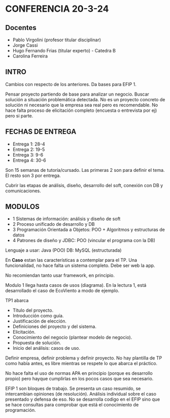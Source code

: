 # CONFERENCIA 20-3-24 

## Docentes
- Pablo Virgolini (profesor titular disciplinar)
- Jorge Cassi 
- Hugo Fernando Frias (titular experto) - Catedra B
- Carolina Ferreira

## INTRO

Cambios con respecto de los anteriores. Da bases para EFIP 1.

Pensar proyecto partiendo de base para analizar un negocio. Buscar solución a situación problemática detectada. No es un proyecto concreto de solución ni necesario que la empresa sea real pero es recomendable. No hace falta proceso de elicitación completo (encuesta o entrevista por ej) pero si parte.

## FECHAS DE ENTREGA

- Entrega 1: 28-4
- Entrega 2: 19-5
- Entrega 3: 9-6
- Entrega 4: 30-6

Son 15 semanas de tutoría/cursado. Las primeras 2 son para definir el tema. El resto son 3 por entrega.

Cubrir las etapas de análisis, diseño, desarrollo del soft, conexión con DB y comunicaciones. 

## MODULOS

- 1 Sistemas de información: análisis y diseño de soft
- 2 Proceso unificado de desarrollo y DB
- 3 Programación Orientada a Objetos: POO + Algoritmos y estructuras de datos
- 4 Patrones de diseño y JDBC: POO (vincular el programa con la DB)

Lenguaje a usar: Java (POO)
DB: MySQL (estructurada)

En **Caso** estan las características a contemplar para el TP. Una funcionalidad, no hace falta un sistema completo. Debe ser web la app.

No recomiendan tanto usar framework, en principio.

Modulo 1 llega hasta casos de usos (diagrama). En la lectura 1, está desarrollado el caso de EcoViento a modo de ejemplo.

TP1 abarca

- Título del proyecto.
- Introducción como guía.
- Justificación de elección.
- Definiciones del proyecto y del sistema.
- Elicitación.
- Conocimiento del negocio (plantear modelo de negocio).
- Propuesta de solución.
- Inicio del análisis: casos de uso.

Definir empresa, definir problema y definir proyecto.
No hay plantilla de TP como había antes, es libre mientras se respete lo que abarca el práctico.

No hace falta el uso de normas APA en principio (porque es desarrollo propio) pero hayque cumplirlas en los pocos casos que sea necesario.

EFIP 1 son bloques de trabajo. Se presenta un caso resumido, se intercambian opiniones (de resolución). Análisis individual sobre el caso presentado y defensa de eso. No se desarrolla codigo en el EFIP sino que se hace consultas para comprobar que está el conocimiento de programación.

